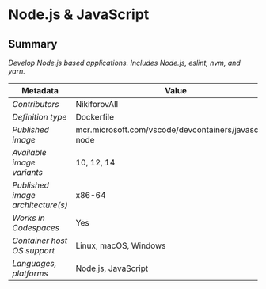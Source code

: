 # Node.js & JavaScript

## Summary

*Develop Node.js based applications. Includes Node.js, eslint, nvm, and yarn.*

| Metadata                          | Value                                                  |
| --------------------------------- | ------------------------------------------------------ |
| *Contributors*                    | NikiforovAll                                           |
| *Definition type*                 | Dockerfile                                             |
| *Published image*                 | mcr.microsoft.com/vscode/devcontainers/javascript-node |
| *Available image variants*        | 10, 12, 14                                             |
| *Published image architecture(s)* | x86-64                                                 |
| *Works in Codespaces*             | Yes                                                    |
| *Container host OS support*       | Linux, macOS, Windows                                  |
| *Languages, platforms*            | Node.js, JavaScript                                    |
